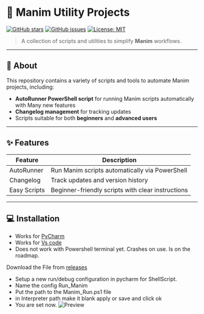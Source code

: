 # 🧩 Manim Utility Projects

[![GitHub stars](https://img.shields.io/github/stars/hi4444/Manim-Utility-Projects?style=social)](https://github.com/hi4444/Manim-Utility-Projects/stargazers)
[![GitHub issues](https://img.shields.io/github/issues/hi4444/Manim-Utility-Projects)](https://github.com/hi4444/Manim-Utility-Projects/issues)
[![License: MIT](https://img.shields.io/badge/License-MIT-blue.svg)](https://github.com/hi4444/Manim-Utility-Projects/blob/main/LICENSES)

> A collection of scripts and utilities to simplify **Manim** workflows.

---

## 📌 About
This repository contains a variety of scripts and tools to automate Manim projects, including:

- **AutoRunner PowerShell script** for running Manim scripts automatically with Many new features
- **Changelog management** for tracking updates  
- Scripts suitable for both **beginners** and **advanced users**  

---

## ✨ Features

| Feature | Description |
|---------|-------------|
| AutoRunner | Run Manim scripts automatically via PowerShell |
| Changelog | Track updates and version history |
| Easy Scripts | Beginner-friendly scripts with clear instructions |
---

## 💻 Installation
- Works for [PyCharm](https://www.jetbrains.com/pycharm/download/?section=windows)
- Works for [Vs code](https://code.visualstudio.com/download)
- Does not work with Powershell terminal yet. Crashes on use. Is on the roadmap.
    
Download the File from [releases](https://github.com/hi4444/Manim-Utility-Projects/releases)
- Setup a new run/debug configuration in pycharm for ShellScript.
- Name the config Run_Manim
- Put the path to the Manim_Run.ps1 file
- in Interpreter path make it blank apply or save and click ok 
- You are set now.
![Preview](https://github.com/hi4444/Manim-Utility-Projects/raw/main/Preview_images/imagesPreview.png)

